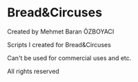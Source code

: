 # Bread&Circuses

Created by Mehmet Baran ÖZBOYACI

 
Scripts I created for Bread&Circuses

Can't be used for commercial uses and etc. 

All rights reserved